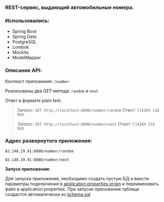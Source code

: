 ### REST-сервис, выдающий автомобильные номера.

### Использовались:
- Spring Boot
- Spring Data
- PostgreSQL
- Lombok
- Mockito
- ModelMapper

### Описание API:

Контекст приложения: `/number`

Реализованы два GET-метода: `random` и `next`

Ответ в формате plain text.

> Запрос: `GET http://localhost:8080/number/random`
> Ответ: `С141КХ 116 RUS`

> Запрос: `GET http://localhost:8080/number/next`
> Ответ: `С142КХ 116 RUS`

### Адрес развернутого приложения:
`82.148.19.91:8080/number/random`

`82.148.19.91:8080/number/next`

**Запуск приложения:**

Для запуска приложения, необходимо создать пустую БД и ввести параметры подключения
в [application.properties.origin](src%2Fmain%2Fresources%2Fapplication.properties.origin) и переименовать
файл в application.properties. При запуске приложения таблица создастся автоматически из [schema.sql](src%2Fmain%2Fresources%2Fschema.sql)